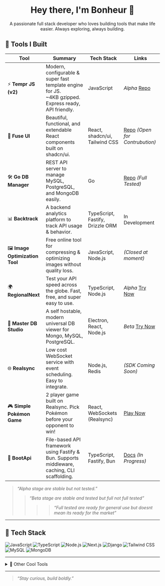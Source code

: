<h1 align="center">Hey there, I'm Bonheur 👋</h1>

<p align="center">
  A passionate full stack developer who loves building tools that make life easier. Always exploring, always building.
</p>

## 🚀 Tools I Built

| Tool                            | Summary                                                                                                   | Tech Stack                       | Links                                                                  |
| ------------------------------- | --------------------------------------------------------------------------------------------------------- | -------------------------------- | ---------------------------------------------------------------------- |
| ⚡ **Tempr JS (v2)**             | Modern, configurable & super fast template engine for JS. <br>\~4KB gzipped. Express ready, API friendly. | JavaScript                       | *Alpha* [Repo](https://github.com/bonheur15/TemprJs)                   |
| 🧩 **Fuse UI**                  | Beautiful, functional, and extendable React components built on shadcn/ui.                                | React, shadcn/ui, Tailwind CSS   | [Repo](https://github.com/bonheur15/fuse-ui) *(Open for Contrubution)* |
| 🛠️ **Go DB Manager**           | REST API server to manage MySQL, PostgreSQL, and MongoDB easily.                                          | Go                               | [Repo](https://github.com/bonheur15/go-db-manager) *(Full Tested)*     |
| 📊 **Backtrack**                | A backend analytics platform to track API usage & behavior.                                               | TypeScript, Fastify, Drizzle ORM | In Development                                                         |
| 🖼️ **Image Optimization Tool** | Free online tool for compressing & optimizing images without quality loss.                                | JavaScript, Node.js              | *(Closed at moment)*                                                   |
| 🌍 **RegionalNext**             | Test your API speed across the globe. Fast, free, and super easy to use.                                  | TypeScript, Node.js              | *Alpha* [Try Now](https://regionalnext.vercel.app/)                    |
| 🧪 **Master DB Studio**         | A self hostable, modern universal DB viewer for Mongo, MySQL, PostgreSQL.                                 | Electron, React, Node.js         | *Beta* [Try Now](https://master-db-studio.vercel.app/)                 |
| 🌐 **Realsync**                 | Low cost WebSocket service with event scheduling. Easy to integrate.                                      | Node.js, Redis                   | *(SDK Coming Soon)*                                                    |
| 🎮 **Simple Pokémon Game**      | 2 player game built on Realsync. Pick Pokémon before your opponent to win!                                | React, WebSockets (Realsync)     | [Play Now](https://simple-pokemon-preview.vercel.app/game)             |
| 🦴 **BootApi**                  | File-based API framework using Fastify & Bun. Supports middleware, caching, CLI scaffolding.              | TypeScript, Fastify, Bun         | [Docs](https://github.com/bonheur15/boot-api) *(In Progress)*          |

> *“Alpha stage are stable but not tested.”*
> > *“Beta stage are stable and tested but full not full tested”*
> > > > *“Full tested are ready for general use but doesnt mean its ready for the market”*
---

## 🧰 Tech Stack

![JavaScript](https://img.shields.io/badge/-JavaScript-F7DF1E?style=flat&logo=javascript&logoColor=000)
![TypeScript](https://img.shields.io/badge/-TypeScript-3178C6?style=flat&logo=typescript&logoColor=fff)
![Node.js](https://img.shields.io/badge/-Node.js-339933?style=flat&logo=node.js&logoColor=fff)
![Next.js](https://img.shields.io/badge/-Next.js-000?style=flat&logo=next.js)
![Django](https://img.shields.io/badge/-Django-092E20?style=flat&logo=django)
![Tailwind CSS](https://img.shields.io/badge/-Tailwind-38B2AC?style=flat&logo=tailwind-css&logoColor=fff)
![MySQL](https://img.shields.io/badge/-MySQL-4479A1?style=flat&logo=mysql&logoColor=fff)
![MongoDB](https://img.shields.io/badge/-MongoDB-47A248?style=flat&logo=mongodb&logoColor=fff)

---


<details>
<summary>🔧 Other Cool Tools</summary>

- ⚙️ CLI IP Scanner
- 🕵️‍♂️ Comment Bot for Social Engagement
- 📡 MT5 Auto Trading Bridge
</details>

---

> *“Stay curious, build boldly.”*

